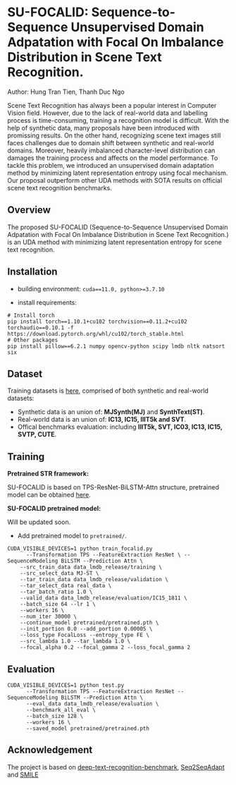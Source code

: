 # SU-FOCALID: Sequence-to-Sequence Unsupervised Domain Adpatation with Focal On Imbalance Distribution in Scene Text Recognition.
Author: Hung Tran Tien, Thanh Duc Ngo

Scene Text Recognition has always been a popular interest in Computer Vision field. However, due to the lack of real-world data and labelling process is time-consuming, training a recognition model is difficult. With the help of synthetic data, many proposals have been introduced with promissing results. 
On the other hand, recognizing scene text images still faces challenges due to domain shift between synthetic and real-world domains. Moreover, heavily imbalanced character-level distribution can damages the training process and affects on the model performance. To tackle this problem, we introduced an unsupervised domain adaptation method by minimizing latent representation entropy using focal mechanism. Our proposal outperform other UDA methods with SOTA results on official scene text recognition benchmarks.

## Overview
The proposed SU-FOCALID (Sequence-to-Sequence Unsupervised Domain Adpatation with Focal On Imbalance Distribution in Scene Text Recognition.) is an UDA method with minimizing latent representation entropy for scene text recognition.

## Installation
- building environment: ```cuda==11.0, python>=3.7.10```

- install requirements: 
```
# Install torch
pip install torch==1.10.1+cu102 torchvision==0.11.2+cu102 torchaudio==0.10.1 -f https://download.pytorch.org/whl/cu102/torch_stable.html
# Other packages
pip install pillow==6.2.1 numpy opencv-python scipy lmdb nltk natsort six
```

## Dataset
Training datasets is [here](https://drive.google.com/drive/folders/192UfE9agQUMNq6AgU3_E05_FcPZK4hyt), comprised of both synthetic and real-world datasets:
* Synthetic data is an union of: **MJSynth(MJ)** and **SynthText(ST)**.
* Real-world data is an union of: **IC13, IC15, IIIT5k and SVT**.
* Offical benchmarks evaluation: including **IIIT5k, SVT, IC03, IC13, IC15, SVTP, CUTE**.

## Training
**Pretrained STR framework:**

SU-FOCALID is based on TPS-ResNet-BiLSTM-Attn structure, pretrained model can be obtained [here](https://drive.google.com/drive/folders/15WPsuPJDCzhp2SvYZLRj8mAlT3zmoAMW).

**SU-FOCALID pretrained model:**

Will be updated soon.

* Add pretrained model to ```pretrained/```.
```
CUDA_VISIBLE_DEVICES=1 python train_focalid.py 
      --Transformation TPS --FeatureExtraction ResNet \ --SequenceModeling BiLSTM --Prediction Attn \
	--src_train_data data_lmdb_release/training \
	--src_select_data MJ-ST \
	--tar_train_data data_lmdb_release/validation \
	--tar_select_data real_data \
	--tar_batch_ratio 1.0 \
	--valid_data data_lmdb_release/evaluation/IC15_1811 \
	--batch_size 64 --lr 1 \
	--workers 16 \
	--num_iter 30000 \
	--continue_model pretrained/pretrained.pth \
	--init_portion 0.0 --add_portion 0.00005 \
	--loss_type FocalLoss --entropy_type FE \
	--src_lambda 1.0 --tar_lambda 1.0 \
	--focal_alpha 0.2 --focal_gamma 2 --loss_focal_gamma 2
```
## Evaluation
```
CUDA_VISIBLE_DEVICES=1 python test.py 
      --Transformation TPS --FeatureExtraction ResNet --SequenceModeling BiLSTM --Prediction Attn \
      --eval_data data_lmdb_release/evaluation \
      --benchmark_all_eval \
      --batch_size 128 \
      --workers 16 \
      --saved_model pretrained/pretrained.pth
```
## Acknowledgement
The project is based on [deep-text-recognition-benchmark](https://github.com/clovaai/deep-text-recognition-benchmark), [Seq2SeqAdapt](https://github.com/AprilYapingZhang/Seq2SeqAdapt) and [SMILE](https://github.com/timtimchang/SMILE)
